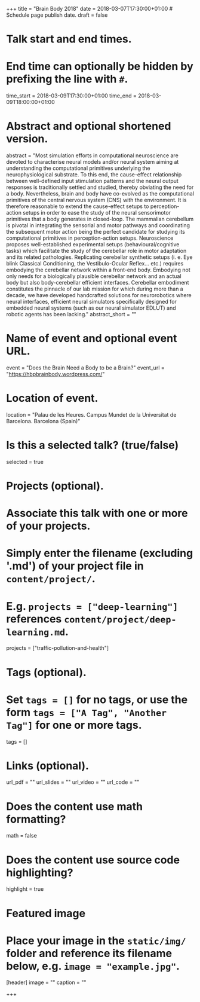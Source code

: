 +++
title = "Brain Body 2018"
date = 2018-03-07T17:30:00+01:00  # Schedule page publish date.
draft = false

# Talk start and end times.
#   End time can optionally be hidden by prefixing the line with `#`.
time_start = 2018-03-09T17:30:00+01:00
time_end = 2018-03-09T18:00:00+01:00

# Abstract and optional shortened version.
abstract = "Most simulation efforts in computational neuroscience are devoted to characterise neural models and/or neural system aiming at understanding the computational primitives underlying the neurophysiological substrate. To this end, the cause-effect relationship between well-defined input stimulation patterns and the neural output responses is traditionally settled and studied, thereby obviating the need for a body. Nevertheless, brain and body have co-evolved as the computational primitives of the central nervous system (CNS) with the environment. It is therefore reasonable to extend the cause-effect setups to perception-action setups in order to ease the study of the neural sensorimotor primitives that a body generates in closed-loop. The mammalian cerebellum is pivotal in integrating the sensorial and motor pathways and coordinating the subsequent motor action being the perfect candidate for studying its computational primitives in perception-action setups. Neuroscience proposes well-established experimental setups (behavioural/cognitive tasks) which facilitate the study of the cerebellar role in motor adaptation and its related pathologies. Replicating cerebellar synthetic setups (i. e. Eye blink Classical Conditioning, the Vestibulo-Ocular Reflex… etc.) requires embodying the cerebellar network within a front-end body. Embodying not only needs for a biologically plausible cerebellar network and an actual body but also body-cerebellar efficient interfaces. Cerebellar embodiment constitutes the pinnacle of our lab mission for which during more than a decade, we have developed handcrafted solutions for  neurorobotics where neural interfaces, efficient neural simulators specifically designed for embedded neural systems (such as our neural simulator EDLUT) and robotic agents has been lacking."
abstract_short = ""

# Name of event and optional event URL.
event = "Does the Brain Need a Body to be a Brain?"
event_url = "https://hbpbrainbody.wordpress.com/"

# Location of event.
location = "Palau de les Heures. Campus Mundet de la Universitat de Barcelona. Barcelona (Spain)"

# Is this a selected talk? (true/false)
selected = true

# Projects (optional).
#   Associate this talk with one or more of your projects.
#   Simply enter the filename (excluding '.md') of your project file in `content/project/`.
#   E.g. `projects = ["deep-learning"]` references `content/project/deep-learning.md`.
projects = ["traffic-pollution-and-health"]

# Tags (optional).
#   Set `tags = []` for no tags, or use the form `tags = ["A Tag", "Another Tag"]` for one or more tags.
tags = []

# Links (optional).
url_pdf = ""
url_slides = ""
url_video = ""
url_code = ""

# Does the content use math formatting?
math = false

# Does the content use source code highlighting?
highlight = true

# Featured image
# Place your image in the `static/img/` folder and reference its filename below, e.g. `image = "example.jpg"`.
[header]
image = ""
caption = ""

+++

